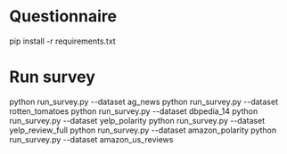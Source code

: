 # Questionnaire

pip install -r requirements.txt

# Run survey
python run_survey.py --dataset ag_news
python run_survey.py --dataset rotten_tomatoes
python run_survey.py --dataset dbpedia_14
python run_survey.py --dataset yelp_polarity
python run_survey.py --dataset yelp_review_full
python run_survey.py --dataset amazon_polarity
python run_survey.py --dataset amazon_us_reviews





